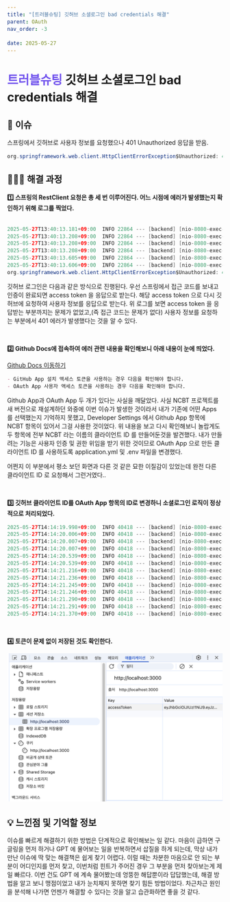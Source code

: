 ```yaml
---
title: "[트러블슈팅] 깃허브 소셜로그인 bad credentials 해결"
parent: OAuth
nav_order: -3

date: 2025-05-27
---
```


# <span style="color: #7153ED; font-weight: bold;">트러블슈팅 </span> 깃허브 소셜로그인 bad credentials 해결

## 📌 이슈

스프링에서 깃허브로 사용자 정보를 요청했으나 401 Unauthorized 응답을 받음.

``` java
org.springframework.web.client.HttpClientErrorException$Unauthorized: 401 Unauthorized: "{"message":"Bad credentials","documentation_url":"https://docs.github.com/rest","status":"401"}"
```

## 👩🏻‍💻 해결 과정 


<b>1️⃣ 스프링의 RestClient 요청은 총 세 번 이루어진다. 어느 시점에 에러가 발생했는지 확인하기 위해 로그를 찍었다.</b>

``` java

2025-05-27T13:40:13.181+09:00  INFO 22864 --- [backend] [nio-8080-exec-3] k.kh.backend.security.jwt.JwtAuthFilter  : httpUri = /login/github
2025-05-27T13:40:13.208+09:00  INFO 22864 --- [backend] [nio-8080-exec-3] k.kh.backend.controller.UserController   : 깃허브 로그인 컨트롤러
2025-05-27T13:40:13.208+09:00  INFO 22864 --- [backend] [nio-8080-exec-3] k.k.b.s.security.Oauth2UserService       : 깃허브 로그인 서비스
2025-05-27T13:40:13.208+09:00  INFO 22864 --- [backend] [nio-8080-exec-3] k.k.b.s.security.Oauth2UserService       : request access token
2025-05-27T13:40:13.605+09:00  INFO 22864 --- [backend] [nio-8080-exec-3] k.k.b.s.security.Oauth2UserService       : get access token
2025-05-27T13:40:13.606+09:00  INFO 22864 --- [backend] [nio-8080-exec-3] k.k.b.s.security.Oauth2UserService       : request user info
org.springframework.web.client.HttpClientErrorException$Unauthorized: 401 Unauthorized: "{"message":"Bad credentials","documentation_url":"https://docs.github.com/rest","status":"401"}"
```

깃허브 로그인은 다음과 같은 방식으로 진행된다. 우선 스프링에서 접근 코드를 보내고 인증이 완료되면 access token 을 응답으로 받는다. 해당 access token 으로 다시 깃허브에 요청하여 사용자 정보를 응답으로 받는다. 위 로그를 보면 access token 을 응답받는 부분까지는 문제가 없었고,(즉 접근 코드는 문제가 없다) 사용자 정보를 요청하는 부분에서 401 에러가 발생했다는 것을 알 수 있다.

<br>

<b>2️⃣ Github Docs에 접속하여 에러 관련 내용을 확인해보니 아래 내용이 눈에 띄었다.</b>

[Github Docs 이동하기](https://docs.github.com/ko/rest/using-the-rest-api/troubleshooting-the-rest-api?apiVersion=2022-11-28#404-not-found-for-an-existing-resource)

``` markdown
- GitHub App 설치 액세스 토큰을 사용하는 경우 다음을 확인해야 합니다.
- OAuth App 사용자 액세스 토큰을 사용하는 경우 다음을 확인해야 합니다.
```

Github App과 OAuth App 두 개가 있다는 사실을 깨달았다. 사실 NCBT 프로젝트를 새 버전으로 재설계하던 와중에 이번 이슈가 발생한 것이라서 내가 기존에 어떤 Apps 를 선택했는지 기억하지 못했고, Developer Settings 에서 Github App 항목에 NCBT 항목이 있어서 그걸 사용한 것이었다. 위 내용을 보고 다시 확인해보니 놀랍게도 두 항목에 전부 NCBT 라는 이름의 클라이언트 ID 를 만들어둔것을 발견했다. 내가 만들려는 기능은 사용자 인증 및 권한 위임을 받기 위한 것이므로 OAuth App 으로 만든 클라이언트 ID 를 사용하도록 application.yml 및 .env 파일을 변경했다.

어쩐지 이 부분에서 평소 보던 화면과 다른 것 같은 묘한 이질감이 있었는데 완전 다른 클라이언트 ID 로 요청해서 그런거였다..

<br>

<b>3️⃣ 깃허브 클라이언트 ID를 OAuth App 항목의 ID로 변경하니 소셜로그인 로직이 정상적으로 처리되었다.</b>

``` java
2025-05-27T14:14:19.998+09:00  INFO 40418 --- [backend] [nio-8080-exec-3] k.kh.backend.security.jwt.JwtAuthFilter  : httpUri = /login/github
2025-05-27T14:14:20.006+09:00  INFO 40418 --- [backend] [nio-8080-exec-3] k.kh.backend.controller.UserController   : 깃허브 로그인 컨트롤러
2025-05-27T14:14:20.007+09:00  INFO 40418 --- [backend] [nio-8080-exec-3] k.k.b.s.security.Oauth2UserService       : 깃허브 로그인 서비스
2025-05-27T14:14:20.007+09:00  INFO 40418 --- [backend] [nio-8080-exec-3] k.k.b.s.security.Oauth2UserService       : request access token
2025-05-27T14:14:20.539+09:00  INFO 40418 --- [backend] [nio-8080-exec-3] k.k.b.s.security.Oauth2UserService       : get access token
2025-05-27T14:14:20.539+09:00  INFO 40418 --- [backend] [nio-8080-exec-3] k.k.b.s.security.Oauth2UserService       : request user info
2025-05-27T14:14:21.216+09:00  INFO 40418 --- [backend] [nio-8080-exec-3] k.k.b.s.security.Oauth2UserService       : get user info
2025-05-27T14:14:21.236+09:00  INFO 40418 --- [backend] [nio-8080-exec-3] k.k.b.s.security.Oauth2UserService       : oauth2 유저가 인증되었습니다
2025-05-27T14:14:21.245+09:00  INFO 40418 --- [backend] [nio-8080-exec-3] k.k.b.security.jwt.JwtTokenProvider      : Generate JWT token
2025-05-27T14:14:21.246+09:00  INFO 40418 --- [backend] [nio-8080-exec-3] k.k.b.security.jwt.JwtTokenProvider      : user roles = USER
2025-05-27T14:14:21.290+09:00  INFO 40418 --- [backend] [nio-8080-exec-3] k.k.b.security.jwt.JwtTokenProvider      : generated access Token
2025-05-27T14:14:21.291+09:00  INFO 40418 --- [backend] [nio-8080-exec-3] k.k.b.security.jwt.JwtTokenProvider      : generated refresh Token
2025-05-27T14:14:21.370+09:00  INFO 40418 --- [backend] [nio-8080-exec-3] k.k.b.security.jwt.JwtTokenProvider      : 리프레시 토큰 저장 완료
```

<br>

<b>4️⃣ 토큰이 문제 없이 저장된 것도 확인한다.</b>

<img src="/assets/images/pages/TroubleShooting/스크린샷 2025-05-27 오후 2.21.13.png">

## 💡 느낀점 및 기억할 정보

이슈를 빠르게 해결하기 위한 방법은 단계적으로 확인해보는 일 같다. 마음이 급하면 구글링을 먼저 하거나 GPT 에 물어보는 일을 반복하면서 삽질을 하게 되는데, 막상 내가 만난 이슈에 딱 맞는 해결책은 쉽게 찾기 어렵다. 이럴 때는 차분한 마음으로 안 되는 부분이 어디인지를 먼저 찾고, 이번처럼 힌트가 주어진 경우 그 부분을 먼저 찾아보는게 제일 빠르다. 이번 건도 GPT 에 계속 물어봤는데 엉뚱한 해답뿐이라 답답했는데, 해결 방법을 알고 보니 맹점이었고 내가 눈치채지 못하면 찾기 힘든 방법이었다. 차근차근 원인을 분석해 나가면 언젠가 해결할 수 있다는 것을 알고 습관화하면 좋을 것 같다.
